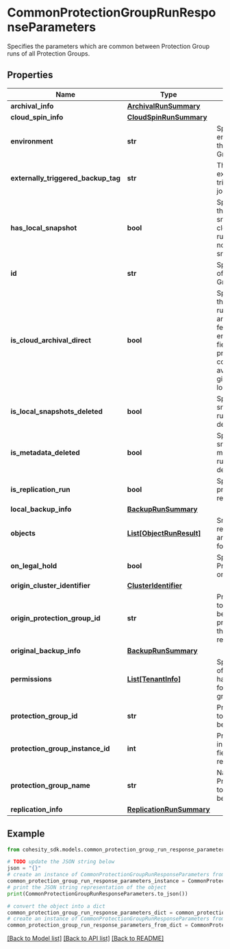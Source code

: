 # CommonProtectionGroupRunResponseParameters

Specifies the parameters which are common between Protection Group runs of all Protection Groups.

## Properties

Name | Type | Description | Notes
------------ | ------------- | ------------- | -------------
**archival_info** | [**ArchivalRunSummary**](ArchivalRunSummary.md) |  | [optional] 
**cloud_spin_info** | [**CloudSpinRunSummary**](CloudSpinRunSummary.md) |  | [optional] 
**environment** | **str** | Specifies the environment of the Protection Group. | [optional] 
**externally_triggered_backup_tag** | **str** | The tag of externally triggered backup job. | [optional] 
**has_local_snapshot** | **bool** | Specifies whether the run has a local snapshot. For cloud retrieved runs there may not be local snapshots. | [optional] 
**id** | **str** | Specifies the ID of the Protection Group run. | [optional] 
**is_cloud_archival_direct** | **bool** | Specifies whether the run is a CAD run if cloud archive direct feature is enabled. If this field is true, the primary backup copy will only be available at the given archived location. | [optional] 
**is_local_snapshots_deleted** | **bool** | Specifies if snapshots for this run has been deleted. | [optional] 
**is_metadata_deleted** | **bool** | Specifies if snapshots metadata for this run has been deleted. | [optional] 
**is_replication_run** | **bool** | Specifies if this protection run is a replication run. | [optional] 
**local_backup_info** | [**BackupRunSummary**](BackupRunSummary.md) |  | [optional] 
**objects** | [**List[ObjectRunResult]**](ObjectRunResult.md) | Snapahot, replication, archival results for each object. | [optional] 
**on_legal_hold** | **bool** | Specifies if the Protection Run is on legal hold. | [optional] 
**origin_cluster_identifier** | [**ClusterIdentifier**](ClusterIdentifier.md) |  | [optional] 
**origin_protection_group_id** | **str** | ProtectionGroupId to which this run belongs on the primary cluster if this run is a replication run. | [optional] 
**original_backup_info** | [**BackupRunSummary**](BackupRunSummary.md) |  | [optional] 
**permissions** | [**List[TenantInfo]**](TenantInfo.md) | Specifies the list of tenants that have permissions for this protection group run. | [optional] 
**protection_group_id** | **str** | ProtectionGroupId to which this run belongs. | [optional] 
**protection_group_instance_id** | **int** | Protection Group instance Id. This field will be removed later. | [optional] 
**protection_group_name** | **str** | Name of the Protection Group to which this run belongs. | [optional] 
**replication_info** | [**ReplicationRunSummary**](ReplicationRunSummary.md) |  | [optional] 

## Example

```python
from cohesity_sdk.models.common_protection_group_run_response_parameters import CommonProtectionGroupRunResponseParameters

# TODO update the JSON string below
json = "{}"
# create an instance of CommonProtectionGroupRunResponseParameters from a JSON string
common_protection_group_run_response_parameters_instance = CommonProtectionGroupRunResponseParameters.from_json(json)
# print the JSON string representation of the object
print(CommonProtectionGroupRunResponseParameters.to_json())

# convert the object into a dict
common_protection_group_run_response_parameters_dict = common_protection_group_run_response_parameters_instance.to_dict()
# create an instance of CommonProtectionGroupRunResponseParameters from a dict
common_protection_group_run_response_parameters_from_dict = CommonProtectionGroupRunResponseParameters.from_dict(common_protection_group_run_response_parameters_dict)
```
[[Back to Model list]](../README.md#documentation-for-models) [[Back to API list]](../README.md#documentation-for-api-endpoints) [[Back to README]](../README.md)


